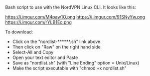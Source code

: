 Bash script to use with the NordVPN Linux CLI.
It looks like this:

https://i.imgur.com/M4paw1O.png
https://i.imgur.com/91SNyYw.png
https://i.imgur.com/rYLB1Eo.png

To download:
- Click on the "nordlist-******.sh" link above
- Then click on "Raw" on the right hand side
- Select-All and Copy
- Open your text editor and Paste
- Save as "nordlist.sh" (with "Line Ending" option = Unix/Linux)
- Make the script executable with "chmod +x nordlist.sh"
